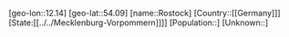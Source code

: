 ﻿---
location: [54.09,12.14]
type: City
tags:
- geo/City


SpocWebEntityId: 33779
isDeleted: false
confidential: public

---
[geo-lon::12.14]
[geo-lat::54.09]
[name::Rostock]
[Country::[[Germany]]]
[State:[[../../Mecklenburg-Vorpommern]]]]
[Population::]
[Unknown::]

